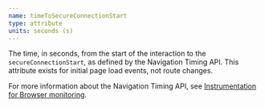 ```yaml
---
name: timeToSecureConnectionStart
type: attribute
units: seconds (s)
---
```


The time, in seconds, from the start of the interaction to the `secureConnectionStart`, as defined by the Navigation Timing API. This attribute exists for initial page load events, not route changes.

For more information about the Navigation Timing API, see [Instrumentation for Browser monitoring](/docs/browser/new-relic-browser/page-load-timing-resources/instrumentation-browser-monitoring#navigation-api).
